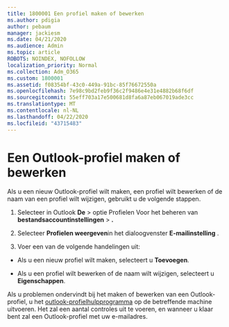 ```yaml
---
title: 1800001 Een profiel maken of bewerken
ms.author: pdigia
author: pebaum
manager: jackiesm
ms.date: 04/21/2020
ms.audience: Admin
ms.topic: article
ROBOTS: NOINDEX, NOFOLLOW
localization_priority: Normal
ms.collection: Adm_O365
ms.custom: 1800001
ms.assetid: f08354bf-43c0-449a-91bc-85f76672550a
ms.openlocfilehash: 7e98c9bd2feb9f36c2f9486e4e31e4882b68f6df
ms.sourcegitcommit: 55eff703a17e500681d8fa6a87eb067019ade3cc
ms.translationtype: MT
ms.contentlocale: nl-NL
ms.lasthandoff: 04/22/2020
ms.locfileid: "43715483"
---
```

# <a name="create-or-edit-an-outlook-profile"></a>Een Outlook-profiel maken of bewerken

Als u een nieuw Outlook-profiel wilt maken, een profiel wilt bewerken of de naam van een profiel wilt wijzigen, gebruikt u de volgende stappen.
  
1. Selecteer in Outlook **De** \> optie Profielen Voor het beheren van **bestandsaccountinstellingen** \> **.**
    
2. Selecteer **Profielen weergeven**in het dialoogvenster **E-mailinstelling** .
    
3. Voer een van de volgende handelingen uit:
    
  - Als u een nieuw profiel wilt maken, selecteert u **Toevoegen**.
    
  - Als u een profiel wilt bewerken of de naam wilt wijzigen, selecteert u **Eigenschappen**.
    
Als u problemen ondervindt bij het maken of bewerken van een Outlook-profiel, u het [outlook-profielhulpprogramma](https://aka.ms/SaRA-OutlookSetupProfile) op de betreffende machine uitvoeren. Het zal een aantal controles uit te voeren, en wanneer u klaar bent zal een Outlook-profiel met uw e-mailadres. 
  

